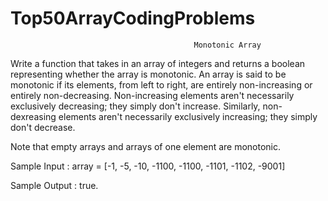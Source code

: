 # Top50ArrayCodingProblems

                                             Monotonic Array

Write a function that takes in an array of integers and returns a boolean representing whether the array is monotonic.
An array is said to be monotonic if its elements, from left to right, are entirely non-increasing or entirely non-decreasing.
Non-increasing elements aren't necessarily exclusively decreasing; they simply don't increase. Similarly, non-dexreasing elements aren't necessarily exclusively increasing; they simply don't decrease.

Note that empty arrays and arrays of one element are monotonic.

Sample Input :
array = [-1, -5, -10, -1100, -1100, -1101, -1102, -9001]

Sample Output :
true.

